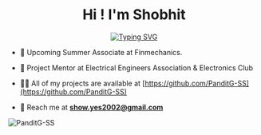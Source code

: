 <h1 align="center">Hi ! I'm Shobhit</h1>

<div align="center">
  
[![Typing SVG](https://readme-typing-svg.demolab.com?font=Fira+Code&size=15&pause=1000&center=true&vCenter=true&random=false&width=500&lines=Junior+at+Indian+Institute+of+Technology%2CKanpur;Electronics+%26+Coding+Enthusiast;Always+learning+new+things)](https://git.io/typing-svg)
  
</div>

- 🔭 Upcoming Summer Associate at Finmechanics.

- 👯 Project Mentor at Electrical Engineers Association & Electronics Club

- 👨‍💻 All of my projects are available at [https://github.com/PanditG-SS](https://github.com/PanditG-SS)

- 💬 Reach me at **show.yes2002@gmail.com**

<p align="centre"><img src="https://github-readme-stats-five-lyart.vercel.app/api?username=PanditG-SS&show_icons=true" alt="PanditG-SS" /> </p>



